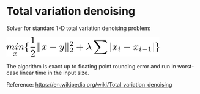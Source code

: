 Total variation denoising
==========================================================

Solver for standard 1-D total variation denoising problem:

<img src="doc/TVD1.png">

The algorithm is exact up to floating point rounding error and run in
worst-case linear time in the input size. 

Reference: <https://en.wikipedia.org/wiki/Total_variation_denoising>

